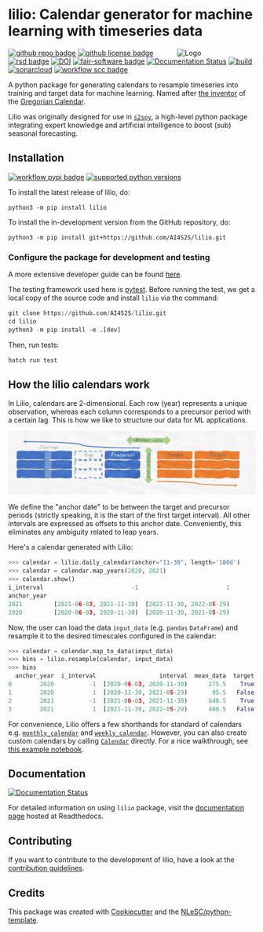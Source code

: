 # lilio: Calendar generator for machine learning with timeseries data

<img align="right" width="160" alt="Logo" src="https://raw.githubusercontent.com/AI4S2S/lilio/main/docs/assets/images/ai4s2s_logo.png">


[![github repo badge](https://img.shields.io/badge/github-repo-000.svg?logo=github&labelColor=gray&color=blue)](https://github.com/AI4S2S/lilio)
[![github license badge](https://img.shields.io/github/license/AI4S2S/lilio)](https://github.com/AI4S2S/lilio)
[![rsd badge](https://img.shields.io/badge/rsd-lilio-blue)](https://research-software-directory.org/software/lilio)
[![DOI](https://zenodo.org/badge/588084019.svg)](https://zenodo.org/badge/latestdoi/588084019)
[![fair-software badge](https://img.shields.io/badge/fair--software.eu-%E2%97%8F%20%20%E2%97%8F%20%20%E2%97%8F%20%20%E2%97%8F%20%20%E2%97%8B-yellow)](https://fair-software.eu)
[![Documentation Status](https://readthedocs.org/projects/ai4s2s/badge/?version=latest)](https://ai4s2s.readthedocs.io/en/latest/?badge=latest)
[![build](https://github.com/AI4S2S/lilio/actions/workflows/build.yml/badge.svg)](https://github.com/AI4S2S/lilio/actions/workflows/build.yml)
[![sonarcloud](https://github.com/AI4S2S/lilio/actions/workflows/sonarcloud.yml/badge.svg)](https://github.com/AI4S2S/lilio/actions/workflows/sonarcloud.yml)
[![workflow scc badge](https://sonarcloud.io/api/project_badges/measure?project=AI4S2S_lilio&metric=coverage)](https://sonarcloud.io/dashboard?id=AI4S2S_lilio)

A python package for generating calendars to resample timeseries into training and target data for machine learning. Named after [the inventor](https://en.wikipedia.org/wiki/Aloysius_Lilius) of the [Gregorian Calendar](https://en.wikipedia.org/wiki/Gregorian_calendar).

Lilio was originally designed for use in [`s2spy`](https://github.com/AI4S2S/s2spy), a high-level python package integrating expert knowledge and artificial intelligence to boost (sub) seasonal forecasting.

## Installation
[![workflow pypi badge](https://img.shields.io/pypi/v/lilio.svg?colorB=blue)](https://pypi.python.org/project/lilio/)
[![supported python versions](https://img.shields.io/pypi/pyversions/lilio)](https://pypi.python.org/project/lilio/)

To install the latest release of lilio, do:
```console
python3 -m pip install lilio
```

To install the in-development version from the GitHub repository, do:

```console
python3 -m pip install git+https://github.com/AI4S2S/lilio.git
```

### Configure the package for development and testing
A more extensive developer guide can be found [here](./docs/README.dev.md).

The testing framework used here is [pytest](https://pytest.org). Before running the test, we get a local copy of the source code and install `lilio` via the command:

```py
git clone https://github.com/AI4S2S/lilio.git
cd lilio
python3 -m pip install -e .[dev]
```

Then, run tests:
```py
hatch run test
```

## How the lilio calendars work

In Lilio, calendars are 2-dimensional. Each row (year) represents a unique
observation, whereas each column corresponds to a precursor period with a
certain lag. This is how we like to structure our data for ML applications.

![Conceptual illustration of Lilio Calendar](https://raw.githubusercontent.com/AI4S2S/lilio/main/docs/assets/images/calendar_concept.png)

We define the "anchor date" to be between the target and precursor periods
(strictly speaking, it is the start of the first target interval). All other
intervals are expressed as offsets to this anchor date. Conveniently, this
eliminates any ambiguity related to leap years.

Here's a calendar generated with Lilio:

```py
>>> calendar = lilio.daily_calendar(anchor="11-30", length='180d')
>>> calendar = calendar.map_years(2020, 2021)
>>> calendar.show()
i_interval                         -1                         1
anchor_year
2021         [2021-06-03, 2021-11-30)  [2021-11-30, 2022-05-29)
2020         [2020-06-03, 2020-11-30)  [2020-11-30, 2021-05-29)
```

Now, the user can load the data `input_data` (e.g. `pandas` `DataFrame`) and resample it to the desired timescales configured in the calendar:

```py
>>> calendar = calendar.map_to_data(input_data)
>>> bins = lilio.resample(calendar, input_data)
>>> bins
  anchor_year  i_interval                  interval  mean_data  target
0        2020          -1  [2020-06-03, 2020-11-30)      275.5    True
1        2020           1  [2020-11-30, 2021-05-29)       95.5   False
2        2021          -1  [2021-06-03, 2021-11-30)      640.5    True
3        2021           1  [2021-11-30, 2022-05-29)      460.5   False
```

For convenience, Lilio offers a few shorthands for standard of calendars e.g.
[`monthly_calendar`](https://lilio.readthedocs.io/en/latest/autoapi/lilio/calendar_shorthands/index.html#lilio.calendar_shorthands.monthly_calendar)
and
[`weekly_calendar`](https://lilio.readthedocs.io/en/latest/autoapi/lilio/calendar_shorthands/index.html#lilio.calendar_shorthands.weekly_calendar).
However, you can also create custom calendars by calling
[`Calendar`](https://lilio.readthedocs.io/en/latest/autoapi/lilio/calendar/index.html#lilio.calendar.Calendar)
directly. For a nice walkthrough, see [this example
notebook](https://lilio.readthedocs.io/en/latest/notebooks/all_about_the_calendar.html).

<!---
## Tutorials
`lilio` supports operations that are common in a machine learning pipeline of sub-seasonal to seasonal forecasting research. Tutorials covering supported methods and functionalities are listed in [notebooks](https://github.com/AI4S2S/lilio/tree/main/notebooks). To check these notebooks, users need to install [`Jupyter lab`](https://jupyter.org/). More details about each method can be found in this [API reference documentation](https://ai4s2s.readthedocs.io/en/latest/autoapi/index.html).

-->
## Documentation
[![Documentation Status](https://readthedocs.org/projects/lilio/badge/?version=latest)](https://lilio.readthedocs.io/en/latest/?badge=latest)

For detailed information on using `lilio` package, visit the [documentation page](https://lilio.readthedocs.io/en/latest/) hosted at Readthedocs.

## Contributing

If you want to contribute to the development of lilio,
have a look at the [contribution guidelines](docs/CONTRIBUTING.md).

<!--
## How to cite us
[![RSD](https://img.shields.io/badge/rsd-s2spy-00a3e3.svg)](https://research-software-directory.org/software/s2spy)
<!-- [![DOI](https://zenodo.org/badge/DOI/<replace-with-created-DOI>.svg)](https://doi.org/<replace-with-created-DOI>)

TODO: add links to zenodo and rsd.
More information will follow soon.

-->

## Credits

This package was created with [Cookiecutter](https://github.com/audreyr/cookiecutter) and the [NLeSC/python-template](https://github.com/NLeSC/python-template).
